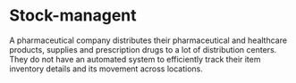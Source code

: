 # Stock-managent
A pharmaceutical company distributes their pharmaceutical and healthcare products, supplies and prescription drugs to a lot of distribution centers. They do not have an automated system to efficiently track their item inventory details and its movement across locations.
